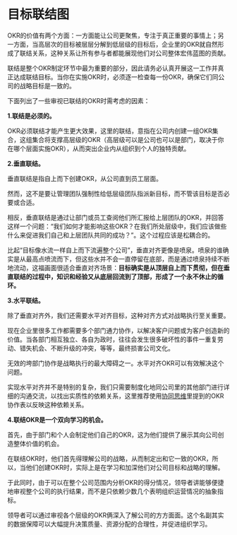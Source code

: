 # 目标联结图 #

OKR的价值有两个方面：一方面能让公司更聚焦，专注于真正重要的事情上；另一方面，当高层次的目标被层层分解到低层级的目标后，企业里的OKR就自然形成了联结关系，这种关系让所有参与者都能展现他们对公司整体宏伟蓝图的贡献。

联结是整个OKR制定环节中最为重要的部分，因此请务必认真开展这一工作并真正达成联结目标。当你在实施OKR时，必须逐一检查每一份OKR，确保它们同公司的战略目标是一致的。

下面列出了一些审视已联结的OKR时需考虑的因素：

**1.联结是必须的。**

OKR必须联结才能产生更大效果，这里的联结，意指在公司内创建一组OKR集合，这组集合将支撑高层级的OKR（高层级可以是公司也可以是部门，取决于你在哪个层面实施OKR），从而突出企业内从组织到个人的独特贡献。

**2.垂直联结。**

垂直联结是指自上而下创建OKR，从公司直到员工层面。

然而，这不是要让管理团队强制性给低层级团队指派新目标，而不管该目标是否必要或合适。

相反，垂直联结是通过让部门或员工查阅他们所汇报给上层团队的OKR，并回答这样一个问题：“我们如何才能影响这些OKR？在我们所处层级中，我们应该做些什么来促进我们自己和上层团队共同的成功？”。这个过程应该是松耦合的。

比起“目标像水流一样自上而下流遍整个公司”，垂直对齐更像是喷泉。喷泉的谁确实是从最高点喷流而下，但这些水并不会一直停留在底部，而是通过喷泉持续不断地流动，这福画面很适合垂直对齐场景：**目标确实是从顶层自上而下贯彻，但在垂直联结的过程中，知识和经验又从底层回流到了顶部，形成了一个永不休止的循环。**

**3.水平联结。**

除了垂直对齐外，我们还需要水平对齐目标，这种对齐方式对战略执行至关重要。

现在企业里很多工作都需要多个部门通力协作，以解决客户问题或为客户创造新的价值。当各部门相互独立、各自为政时，往往会发生很多破坏性的事件一重复劳动、错失机会、不断升级的冲突，等等，最终损害公司文化。

无效的垮部门协作是战略执行的最大障碍之一。水平对齐OKR可以有效解决这个问题。

实现水平对齐并不是特别的复杂，我们只需要制度化地同公司里的其他部门进行详细的沟通交流，以找出实质性的依赖关系，这里推荐使用[协同思维](hierarchy.md)里提到的OKR协作表以反映这种依赖关系。

**4.联结OKR是一个双向学习的机会。**

首先，由于部门和个人会制定他们自己的OKR，这为他们提供了展示其向公司创造整体价值的机会。

在联结OKR时，他们首先得理解公司的战略，从而制定出和它一致的OKR，所以，当他们创建OKR时，实际上是在学习和加深他们对公司目标和战略的理解。

于此同时，由于可以在整个公司范围内分析OKR的得分情况，领导者讲能够便捷地审视整个公司的执行结果，而不是只依赖少数几个表明组织运营情况的抽象指标。

领导者可以通过审视各个层级的OKR俩深入了解公司的方方面面。这个名副其实的数据保障可以大幅提升决策质量、资源分配的合理性，并促进组织学习。